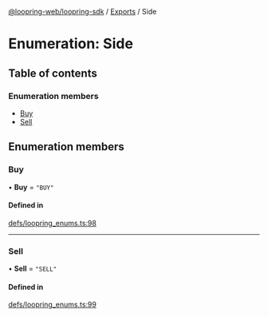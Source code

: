 [@loopring-web/loopring-sdk](../README.md) / [Exports](../modules.md) / Side

# Enumeration: Side

## Table of contents

### Enumeration members

- [Buy](Side.md#buy)
- [Sell](Side.md#sell)

## Enumeration members

### Buy

• **Buy** = `"BUY"`

#### Defined in

[defs/loopring_enums.ts:98](https://github.com/Loopring/loopring_sdk/blob/4fed49a/src/defs/loopring_enums.ts#L98)

___

### Sell

• **Sell** = `"SELL"`

#### Defined in

[defs/loopring_enums.ts:99](https://github.com/Loopring/loopring_sdk/blob/4fed49a/src/defs/loopring_enums.ts#L99)
